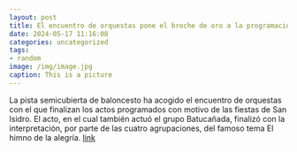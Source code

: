 ```yaml
---
layout: post
title: El encuentro de orquestas pone el broche de oro a la programación de San Isidro
date: 2024-05-17 11:16:08
categories: uncategorized
tags:
- random
image: /img/image.jpg
caption: This is a picture
---
```

La pista semicubierta de baloncesto ha acogido el encuentro de orquestas con el que finalizan los actos programados con motivo de las fiestas de San Isidro. El acto, en el cual también actuó el grupo Batucañada, finalizó con la interpretación, por parte de las cuatro agrupaciones, del famoso tema El himno de la alegría.   [link](https://www.ayto-villacanada.es/noticias/el-encuentro-de-orquestas-pone-el-broche-de-oro-a-la-programacion-de-san-isidro/)

